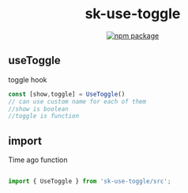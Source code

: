 <div align="center">
  <h1>sk-use-toggle</h1>
  <a href="https://www.npmjs.com/package/mg-js">
     <img src="https://img.shields.io/npm/v/sk-use-toggle?color=%2327f2ca" alt="npm package" />
  </a>
</div>




## useToggle

toggle hook

```js
const [show,toggle] = UseToggle()
// can use custom name for each of them 
//show is boolean 
//toggle is function 
```


## import 
Time ago function

```js

import { UseToggle } from 'sk-use-toggle/src';

```
